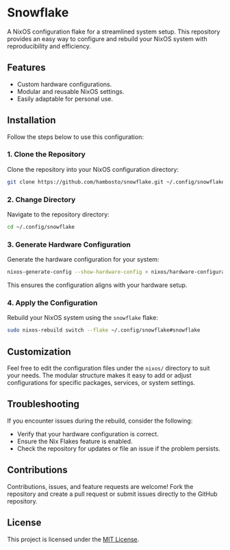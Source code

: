# Snowflake  

A NixOS configuration flake for a streamlined system setup. This repository provides an easy way to configure and rebuild your NixOS system with reproducibility and efficiency.  

## Features  
- Custom hardware configurations.
- Modular and reusable NixOS settings.
- Easily adaptable for personal use.  

## Installation  

Follow the steps below to use this configuration:

### 1. Clone the Repository  
Clone the repository into your NixOS configuration directory:  
```bash  
git clone https://github.com/hambosto/snowflake.git ~/.config/snowflake  
```  

### 2. Change Directory  
Navigate to the repository directory:  
```bash  
cd ~/.config/snowflake  
```  

### 3. Generate Hardware Configuration  
Generate the hardware configuration for your system:  
```bash  
nixos-generate-config --show-hardware-config > nixos/hardware-configuration.nix  
```  
This ensures the configuration aligns with your hardware setup.  

### 4. Apply the Configuration  
Rebuild your NixOS system using the `snowflake` flake:  
```bash  
sudo nixos-rebuild switch --flake ~/.config/snowflake#snowflake  
```  

## Customization  

Feel free to edit the configuration files under the `nixos/` directory to suit your needs. The modular structure makes it easy to add or adjust configurations for specific packages, services, or system settings.  

## Troubleshooting  

If you encounter issues during the rebuild, consider the following:  
- Verify that your hardware configuration is correct.  
- Ensure the Nix Flakes feature is enabled.  
- Check the repository for updates or file an issue if the problem persists.  

## Contributions  

Contributions, issues, and feature requests are welcome! Fork the repository and create a pull request or submit issues directly to the GitHub repository.  

## License  

This project is licensed under the [MIT License](LICENSE).  
